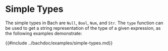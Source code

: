# Simple Types

The simple types in Bach are `Null`, `Bool`, `Num`, and `Str`. The `type`
function can be used to get a string representation of the type of a given
expression, as the following examples demonstrate:

{{#include ../bachdoc/examples/simple-types.md}}

